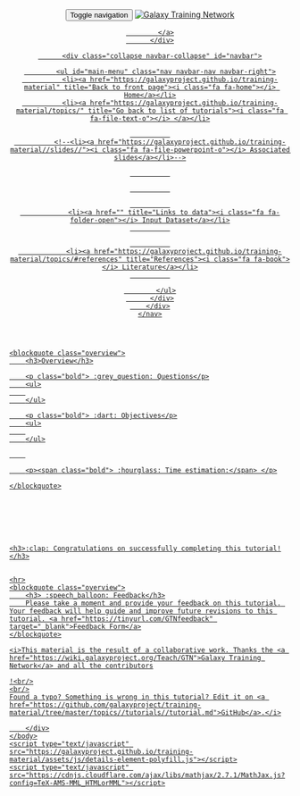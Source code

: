 <!doctype html>
<html>
    <head>
        <meta charset="utf-8">
        <meta http-equiv="x-ua-compatible" content="ie=edge">
        <meta name="viewport" content="width=device-width, initial-scale=1.0" />
        <title>Galaxy Training!</title>
        <link media="all" href="https://netdna.bootstrapcdn.com/bootstrap/3.2.0/css/bootstrap.min.css" rel="stylesheet">
        <link rel="stylesheet" href="https://galaxyproject.github.io/training-material/assets/css/main.css">
        <link rel="stylesheet" href="https://galaxyproject.github.io/training-material/assets/css/font-awesome.css">
        <link rel="stylesheet" href="https://galaxyproject.github.io/training-material/assets/css/syntax_highlighting.css">
    </head>
    <body>
        <div class="wrapper">
            


<header>
    <nav class="navbar navbar-default navbar-fixed-top" role="navigation">
        <div class="container-fluid">
          <div class="navbar-header">
            <button type="button" class="navbar-toggle" data-toggle="collapse" data-target="#navbar">
              <span class="sr-only">Toggle navigation</span>
              <span class="icon-bar"></span>
              <span class="icon-bar"></span>
              <span class="icon-bar"></span>
              <span class="icon-bar"></span>
              <span class="icon-bar"></span>
              <span class="icon-bar"></span>
            </button>
            <a id="site-title" class="navbar-brand" href="https://wiki.galaxyproject.org/Teach/GTN">
              <img class="pull-left img-responsive" alt="Galaxy Training Network" src="https://galaxyproject.github.io/training-material//assets/images/GTN.png">
            </a>
            <a id="site-title" class="navbar-brand name-holder" href="https://galaxyproject.github.io/training-material/topics//tutorials//tutorial.html">
              
            </a>
          </div>

          <div class="collapse navbar-collapse" id="navbar">

            <ul id="main-menu" class="nav navbar-nav navbar-right">
              <li><a href="https://galaxyproject.github.io/training-material" title="Back to front page"><i class="fa fa-home"></i> Home</a></li>
              <li><a href="https://galaxyproject.github.io/training-material/topics/" title="Go back to list of tutorials"><i class="fa fa-file-text-o"></i> </a></li>

              
              <!--<li><a href="https://galaxyproject.github.io/training-material//slides//"><i class="fa fa-file-powerpoint-o"></i> Associated slides</a></li>-->

              

              

              
                <li><a href="" title="Links to data"><i class="fa fa-folder-open"></i> Input Dataset</a></li>
              

              
                <li><a href="https://galaxyproject.github.io/training-material/topics/#references" title="References"><i class="fa fa-book"></i> Literature</a></li>
              

            </ul>
          </div>
        </div>
    </nav>
</header>

<section class="tutorial">
    <h1></h1>

    <blockquote class="overview">
        <h3>Overview</h3>

        <p class="bold"> :grey_question: Questions</p>
        <ul>
        
        </ul>

        <p class="bold"> :dart: Objectives</p>
        <ul>
        
        </ul>

        

        <p><span class="bold"> :hourglass: Time estimation:</span> </p>

    </blockquote>



    

    

    <h3>:clap: Congratulations on successfully completing this tutorial!</h3>


    <hr>
    <blockquote class="overview">
        <h3> :speech_balloon: Feedback</h3>
        Please take a moment and provide your feedback on this tutorial. Your feedback will help guide and improve future revisions to this tutorial. <a href="https://tinyurl.com/GTNfeedback" target="_blank">Feedback Form</a>
    </blockquote>

    <i>This material is the result of a collaborative work. Thanks the <a href="https://wiki.galaxyproject.org/Teach/GTN">Galaxy Training Network</a> and all the contributors
    
    !<br/>
    <br/>
    Found a typo? Something is wrong in this tutorial? Edit it on <a href="https://github.com/galaxyproject/training-material/tree/master/topics//tutorials//tutorial.md">GitHub</a>.</i>
</section>

        </div>
    </body>
    <script type="text/javascript" src="https://galaxyproject.github.io/training-material/assets/js/details-element-polyfill.js"></script>
    <script type="text/javascript" src="https://cdnjs.cloudflare.com/ajax/libs/mathjax/2.7.1/MathJax.js?config=TeX-AMS-MML_HTMLorMML"></script>
</html>
